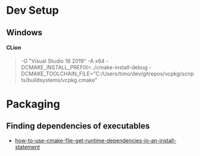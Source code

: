 # Dev Setup

## Windows

#### CLion

> -G
> "Visual Studio 16 2019"
> -A
> x64
> -DCMAKE_INSTALL_PREFIX=../cmake-install-debug
> -DCMAKE_TOOLCHAIN_FILE="C:/Users/timo/dev/gitrepos/vcpkg/scripts/buildsystems/vcpkg.cmake"

# Packaging

## Finding dependencies of executables

- [how-to-use-cmake-file-get-runtime-dependencies-in-an-install-statement](https://stackoverflow.com/questions/62884439/how-to-use-cmake-file-get-runtime-dependencies-in-an-install-statement)
